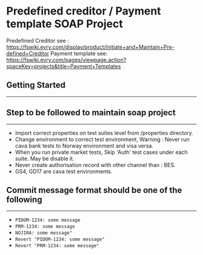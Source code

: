 # Predefined creditor / Payment template SOAP Project

Predefined Creditor see : https://fswiki.evry.com/display/product/Initiate+and+Maintain+Pre-defined+Creditor
Payment template see: https://fswiki.evry.com/pages/viewpage.action?spaceKey=projects&title=Payment+Templates

## Getting Started
------


## Step to be followed to maintain soap project
------
- Import correct properties on test suites level from /properties directory.
- Change environment to correct test environment, Warning : Never run cava bank tests to Norway environment and visa versa.
- When you run private market tests, Skip 'Auth' test cases under each suite. May be disable it.
- Never create authorisation record with other channel than : BES.
- GS4, GD17 are cava test environments.

## Commit message format should be one of the following
------
* `PIDOM-1234: some message`
* `PRM-1234: some message`
* `NOJIRA: some message"`
* `Revert "PIDOM-1234: some message"`
* `Revert "PRM-1234: some message"`

